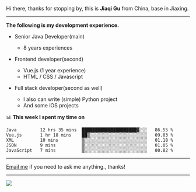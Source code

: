 Hi there, thanks for stopping by, this is **Jiaqi Gu** from China, base in Jiaxing.

---

**The following is my development experience.**

- Senior Java Developer(main)
  - 8 years experiences

- Frontend developer(second)
  - Vue.js (1 year experience)
  - HTML / CSS / Javascript
  
- Full stack developer(second as well)
  - I also can write (simple) Python project
  - And some iOS projects

📊 **This week I spent my time on**
<!--START_SECTION:waka-->
```text
Java         12 hrs 35 mins  █████████████████████▓░░░   86.55 % 
Vue.js       1 hr 18 mins    ██▒░░░░░░░░░░░░░░░░░░░░░░   09.03 % 
XML          10 mins         ▒░░░░░░░░░░░░░░░░░░░░░░░░   01.18 % 
JSON         9 mins          ▒░░░░░░░░░░░░░░░░░░░░░░░░   01.05 % 
JavaScript   7 mins          ▒░░░░░░░░░░░░░░░░░░░░░░░░   00.82 % 
```
<!--END_SECTION:waka-->

---

[Email me](mailto:droidqw@gmail.com?subject=Hiring_from_GitHub) if you need to ask me anything., thanks!

---

![]( https://visitor-badge.glitch.me/badge?page_id=githubgujiaqi)
